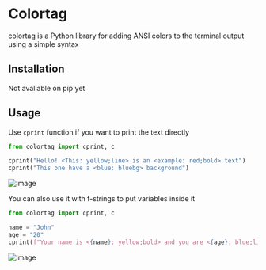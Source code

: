 # Colortag
colortag is a Python library for adding ANSI colors to the terminal output using a simple syntax
## Installation
Not avaliable on pip yet
## Usage
Use `cprint` function if you want to print the text directly
```python
from colortag import cprint, c

cprint("Hello! <This: yellow;line> is an <example: red;bold> text")
cprint("This one have a <blue: bluebg> background")
```
![image](https://github.com/wagnerkaue/colortag/assets/121360920/18a03856-fd3d-44b3-8562-34cbe9155c94)

You can also use it with f-strings to put variables inside it
```python
from colortag import cprint, c

name = "John"
age = "20"
cprint(f"Your name is <{name}: yellow;bold> and you are <{age}: blue;line> years old")
```
![image](https://github.com/wagnerkaue/colortag/assets/121360920/12f3020c-0fa9-497e-9fda-48010c544082)

